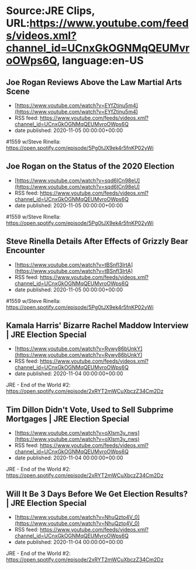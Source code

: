# Source:JRE Clips, URL:https://www.youtube.com/feeds/videos.xml?channel_id=UCnxGkOGNMqQEUMvroOWps6Q, language:en-US

## Joe Rogan Reviews Above the Law Martial Arts Scene
 - [https://www.youtube.com/watch?v=EYfZtinu5m4](https://www.youtube.com/watch?v=EYfZtinu5m4)
 - RSS feed: https://www.youtube.com/feeds/videos.xml?channel_id=UCnxGkOGNMqQEUMvroOWps6Q
 - date published: 2020-11-05 00:00:00+00:00

#1559 w/Steve Rinella:
https://open.spotify.com/episode/5Pg0tJX9ek4r5fnKP02yWi

## Joe Rogan on the Status of the 2020 Election
 - [https://www.youtube.com/watch?v=sqd6ICn98eU](https://www.youtube.com/watch?v=sqd6ICn98eU)
 - RSS feed: https://www.youtube.com/feeds/videos.xml?channel_id=UCnxGkOGNMqQEUMvroOWps6Q
 - date published: 2020-11-05 00:00:00+00:00

#1559 w/Steve Rinella:
https://open.spotify.com/episode/5Pg0tJX9ek4r5fnKP02yWi

## Steve Rinella Details After Effects of Grizzly Bear Encounter
 - [https://www.youtube.com/watch?v=tBSnfI3IrtA](https://www.youtube.com/watch?v=tBSnfI3IrtA)
 - RSS feed: https://www.youtube.com/feeds/videos.xml?channel_id=UCnxGkOGNMqQEUMvroOWps6Q
 - date published: 2020-11-05 00:00:00+00:00

#1559 w/Steve Rinella:
https://open.spotify.com/episode/5Pg0tJX9ek4r5fnKP02yWi

## Kamala Harris' Bizarre Rachel Maddow Interview | JRE Election Special
 - [https://www.youtube.com/watch?v=Rywy86bUnkY](https://www.youtube.com/watch?v=Rywy86bUnkY)
 - RSS feed: https://www.youtube.com/feeds/videos.xml?channel_id=UCnxGkOGNMqQEUMvroOWps6Q
 - date published: 2020-11-04 00:00:00+00:00

JRE - End of the World #2:
https://open.spotify.com/episode/2xRYT2mWCuXbczZ34Cm2Dz

## Tim Dillon Didn't Vote, Used to Sell Subprime Mortgages | JRE Election Special
 - [https://www.youtube.com/watch?v=oXIsm3y_nws](https://www.youtube.com/watch?v=oXIsm3y_nws)
 - RSS feed: https://www.youtube.com/feeds/videos.xml?channel_id=UCnxGkOGNMqQEUMvroOWps6Q
 - date published: 2020-11-04 00:00:00+00:00

JRE - End of the World #2:
https://open.spotify.com/episode/2xRYT2mWCuXbczZ34Cm2Dz

## Will It Be 3 Days Before We Get Election Results? | JRE Election Special
 - [https://www.youtube.com/watch?v=NhuQzto4V_0](https://www.youtube.com/watch?v=NhuQzto4V_0)
 - RSS feed: https://www.youtube.com/feeds/videos.xml?channel_id=UCnxGkOGNMqQEUMvroOWps6Q
 - date published: 2020-11-04 00:00:00+00:00

JRE - End of the World #2:
https://open.spotify.com/episode/2xRYT2mWCuXbczZ34Cm2Dz


